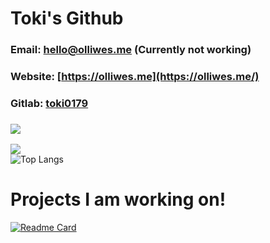 # Toki's Github
### Email: hello@olliwes.me (Currently not working)
### Website: [https://olliwes.me](https://olliwes.me/)
### Gitlab: [toki0179](https://gitlab.com/toki0179)
### ![](https://komarev.com/ghpvc/?username=toki0179&color=red)

![](https://github-readme-stats.vercel.app/api?username=toki0179&show_icons=true&theme=radical)<br >
![Top Langs](https://github-readme-stats.vercel.app/api/top-langs/?username=toki0179&layout=compact&theme=radical)

# Projects I am working on!

[![Readme Card](https://github-readme-stats.vercel.app/api/pin/?username=toki0179&repo=olliwes.me&theme=radical)](https://github.com/toki0179/olliwes.me/)
